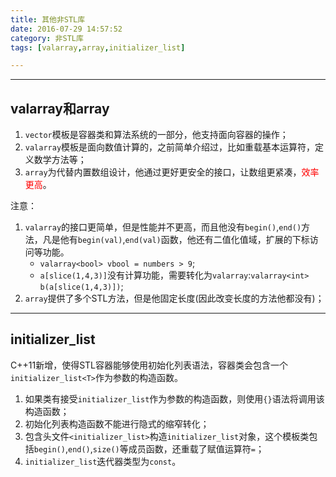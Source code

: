 ```yaml
---
title: 其他非STL库
date: 2016-07-29 14:57:52
category: 非STL库
tags: [valarray,array,initializer_list]

---
```




---

## valarray和array

1. `vector`模板是容器类和算法系统的一部分，他支持面向容器的操作；
2. `valarray`模板是面向数值计算的，之前简单介绍过，比如重载基本运算符，定义数学方法等；
3. `array`为代替内置数组设计，他通过更好更安全的接口，让数组更紧凑，<font color=red>效率更高</font>。

注意：
1. `valarray`的接口更简单，但是性能并不更高，而且他没有`begin()`,`end()`方法，凡是他有`begin(val)`,`end(val)`函数，他还有二值化值域，扩展的下标访问等功能。
	+ `valarray<bool> vbool = numbers > 9`;
	+ `a[slice(1,4,3)]`没有计算功能，需要转化为`valarray`:`valarray<int> b(a[slice(1,4,3)])`;
2. `array`提供了多个STL方法，但是他固定长度(因此改变长度的方法他都没有)；

---

## initializer_list

C++11新增，使得STL容器能够使用初始化列表语法，容器类会包含一个`initializer_list<T>`作为参数的构造函数。
1. 如果类有接受`initializer_list`作为参数的构造函数，则使用`{}`语法将调用该构造函数；
2. 初始化列表构造函数不能进行隐式的缩窄转化；
3. 包含头文件`<initializer_list>`构造`initializer_list`对象，这个模板类包括`begin()`,`end()`,`size()`等成员函数，还重载了赋值运算符`=`；
4. `initializer_list`迭代器类型为`const`。